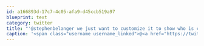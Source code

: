 ```yaml
---
id: a166893d-17c7-4c05-afa9-d45ccb519a97
blueprint: text
category: twitter
title: "'@stephenbelanger we just want to customize it to show who is checked into the space and how long ago they checked in."
caption: '<span class="username username_linked">@<a href="https://twitter.com/stephenbelanger" title="Stephen Belanger">stephenbelanger</a></span> we just want to customize it to show who is checked into the space and how long ago they checked in.'
---
```

